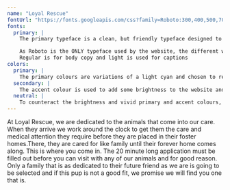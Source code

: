 ```yaml
---
name: "Loyal Rescue"
fontUrl: "https://fonts.googleapis.com/css?family=Roboto:300,400,500,700"
fonts:
  primary: |
    The primary typeface is a clean, but friendly typeface designed to work well with the bright colours and light friendly atmosphere of the website.

    As Roboto is the ONLY typeface used by the website, the different weights are what creates the hierarchy. Bold is used for headers (H1, and H2 respectively), Medium is used for sub-headers (h3 to H6), buttons and to highlight important text,
    Regular is for body copy and light is used for captions
colors:
  primary: |
    The primary colours are variations of a light cyan and chosen to represent the loyalty of the company to their rescued animals. Use them as the main colours for headers (or header backgrounds)
  secondary: |
    The accent colour is used to add some brightness to the website and the yellow is intended to represent the friendship and companionship being offered by Loyal Rescue. The accent colour can be used for buttons and any details such as bullets in the text.
  neutral: |
    To counteract the brightness and vivid primary and accent colours, all of the neutrals are greyscale. This ads some sophistication to the site while maintaining its friendly disposition. Neutrals are used for all body copy, sub headers, dividing lines and gradients.
---
```


At Loyal Rescue, we are dedicated to the animals that come into our care. When they arrive we work around the clock to get them the care and medical attention they require before they are placed in their foster homes.There, they are cared for like family until their forever home comes along. This is where you come in. The 20 minute long application must be filled out before you can visit with any of our animals and for good reason. Only a family that is as dedicated to their future friend as we are is going to be selected and if this pup is not a good fit, we promise we will find you one that is.
